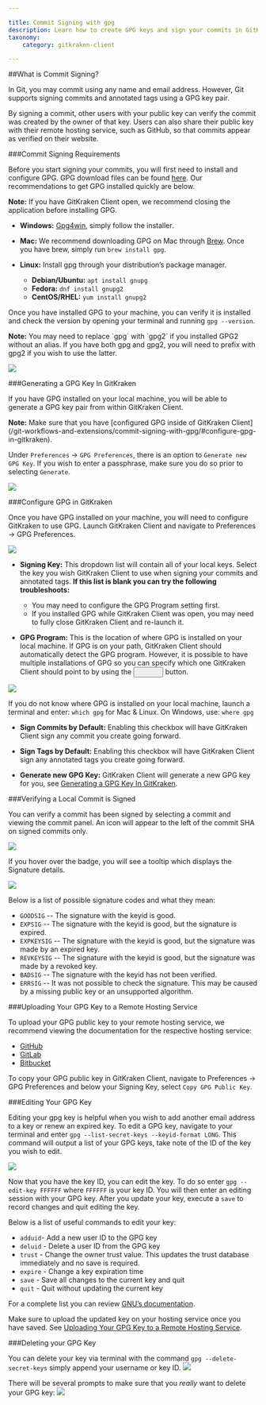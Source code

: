 ```yaml
---

title: Commit Signing with gpg
description: Learn how to create GPG keys and sign your commits in GitKraken Client
taxonomy:
    category: gitkraken-client

---
```


##What is Commit Signing?

In Git, you may commit using any name and email address. However, Git supports signing commits and annotated tags using a GPG key pair.

By signing a commit, other users with your public key can verify the commit was created by the owner of that key. Users can also share their public key with their remote hosting service, such as GitHub, so that commits appear as verified on their website.

###Commit Signing Requirements

Before you start signing your commits, you will first need to install and configure GPG. GPG download files can be found [here](https://www.gnupg.org/download/index.html). Our recommendations to get GPG installed quickly are below.

<div class='callout callout--warning'>
    <p><strong>Note:</strong> If you have GitKraken Client open, we recommend closing the application before installing GPG. </p>
</div>


+ **Windows:** [Gpg4win](https://gpg4win.org/download.html), simply follow the installer.

+ **Mac:** We recommend downloading GPG on Mac through [Brew](https://brew.sh/). Once you have brew, simply run `brew install gpg`.

+ **Linux:**  Install gpg through your distribution’s package manager.

	+ **Debian/Ubuntu:** `apt install gnupg`
	+ **Fedora:** `dnf install gnupg2`
	+ **CentOS/RHEL:** `yum install gnupg2`

Once you have installed GPG to your machine, you can verify it is installed and check the version by opening your terminal and running `gpg --version`.

<div class='callout callout--success'>
    <p><strong>Note:</strong> You may need to replace `gpg` with `gpg2` if you installed GPG2 without an alias. If you have both gpg and gpg2, you will need to prefix with gpg2 if you wish to use the latter. </p>
</div>

<img src="/wp-content/uploads/gpg-verify.png" srcset="/wp-content/uploads/gpg-verify@2x.png 2x" class="img-bordered img-responsive center">


###Generating a GPG Key In GitKraken

If you have GPG installed on your local machine, you will be able to generate a GPG key pair from within GitKraken Client.
<div class='callout callout--success'>
    <p><strong>Note:</strong> Make sure that you have [configured GPG inside of GitKraken Client](/git-workflows-and-extensions/commit-signing-with-gpg/#configure-gpg-in-gitkraken).</p>
</div>

Under `Preferences` → `GPG Preferences`, there is an option to `Generate new GPG Key`. If you wish to enter a passphrase, make sure you do so prior to selecting `Generate`.

<img src="/wp-content/uploads/generate-new-gpg-key.png" srcset="/wp-content/uploads/generate-new-gpg-key@2x.png 2x" class="img-bordered img-responsive center">

###Configure GPG in GitKraken

Once you have GPG installed on your machine, you will need to configure GitKraken to use GPG. Launch GitKraken Client and navigate to Preferences → GPG Preferences.

<img src="/wp-content/uploads/gpg-preferences.png" srcset="/wp-content/uploads/gpg-preferences@2x.png 2x" class="img-bordered img-responsive center">

+ **Signing Key:** This dropdown list will contain all of your local keys. Select the key you wish GitKraken Client to use when signing your commits and annotated tags. **If this list is blank you can try the following troubleshoots:**
    * You may need to configure the GPG Program setting first.
    + If you installed GPG while GitKraken Client was open, you may need to fully close GitKraken Client and re-launch it.

+ **GPG Program:** This is the location of where GPG is installed on your local machine. If GPG is on your path, GitKraken Client should automatically detect the GPG program. However, it is possible to have multiple installations of GPG so you can specify which one GitKraken Client should point to by using the <button class='button button--primary button--ui button--nolink'><span style='color:#E9EEFF;'>Browse</span></button> button.

<img src="/wp-content/uploads/gpg-browse-button.png" srcset="/wp-content/uploads/gpg-browse-button.png 2x" class="img-bordered img-responsive center">

 If you do not know where GPG is installed on your local machine, launch a terminal and enter: `which gpg` for Mac & Linux. On Windows, use: `where gpg`

+ **Sign Commits by Default:** Enabling this checkbox will have GitKraken Client sign any commit you create going forward.

+ **Sign Tags by Default:** Enabling this checkbox will have GitKraken Client sign any annotated tags you create going forward.

+ **Generate new GPG Key:** GitKraken Client will generate a new GPG key for you, see [Generating a GPG Key In GitKraken](/git-workflows-and-extensions/commit-signing-with-gpg/#generating-a-gpg-key-in-gitkraken).

###Verifying a Local Commit is Signed

You can verify a commit has been signed by selecting a commit and viewing the commit panel. An icon will appear to the left of the commit SHA on signed commits only.

<img src="/wp-content/uploads/verified-commit.png" srcset="/wp-content/uploads/verified-commit@2x.png 2x" class="img-bordered img-responsive center">

If you hover over the badge, you will see a tooltip which displays the Signature details.

<img src="/wp-content/uploads/gpg-signature-details.png" srcset="/wp-content/uploads/gpg-signature-details@2x.png 2x" class="img-bordered img-responsive center">

Below is a list of possible signature codes and what they mean:

+ `GOODSIG` -- The signature with the keyid is good.
+ `EXPSIG` -- The signature with the keyid is good, but the signature is expired.
+ `EXPKEYSIG` -- The signature with the keyid is good, but the signature was made by an expired key.
+ `REVKEYSIG` -- The signature with the keyid is good, but the signature was made by a revoked key.
+ `BADSIG` -- The signature with the keyid has not been verified.
+ `ERRSIG` -- It was not possible to check the signature. This may be caused by a missing public key or an unsupported algorithm.


###Uploading Your GPG Key to a Remote Hosting Service

To upload your GPG public key to your remote hosting service, we recommend viewing the documentation for the respective hosting service:

* <em class='context-menu'><i class="fab fa-github"></i></em> [GitHub](https://help.github.com/articles/adding-a-new-gpg-key-to-your-github-account/)
* <em class='context-menu'><i class="fab fa-gitlab" aria-hidden="true"></i></em> [GitLab](https://docs.gitlab.com/ee/user/project/repository/gpg_signed_commits/#adding-a-gpg-key-to-your-account)
* <em class='context-menu'><i class="fab fa-bitbucket" aria-hidden="true"></i></em> [Bitbucket](https://confluence.atlassian.com/bitbucketserver/using-gpg-keys-913477014.html#UsingGPGkeys-AddaGPGkeytoBitbucketServer)

To copy your GPG public key in GitKraken Client, navigate to Preferences → GPG Preferences and below your Signing Key, select `Copy GPG Public Key`.

###Editing Your GPG Key

Editing your gpg key is helpful when you wish to add another email address to a key or renew an expired key. To edit a GPG key, navigate to your terminal and enter `gpg --list-secret-keys --keyid-format LONG`. This command will output a list of your GPG keys, take note of the ID of the key you wish to edit.

<img src="/wp-content/uploads/list-secret-keys.png"  class="img-bordered img-responsive center">

Now that you have the key ID, you can edit the key. To do so enter `gpg --edit-key FFFFFF` where `FFFFFF` is your key ID. You will then enter an editing session with your GPG key. After you update your key, execute a `save` to record changes and quit editing the key.

Below is a list of useful commands to edit your key:

+ `adduid`- Add a new user ID to the GPG key
+ `deluid` - Delete a user ID from the GPG key
+ `trust` - Change the owner trust value. This updates the trust database immediately and no save is required.
+ `expire` - Change a key expiration time
+ `save` - Save all changes to the current key and quit
+ `quit` - Quit without updating the current key

For a complete list you can review [GNU’s documentation](https://www.gnupg.org/gph/en/manual/r899.html).

Make sure to upload the updated key on your hosting service once you have saved. See [Uploading Your GPG Key to a Remote Hosting Service](/git-workflows-and-extensions/commit-signing-with-gpg/#uploading-your-gpg-key-to-a-remote-hosting-service).

###Deleting your GPG Key

You can delete your key via terminal with the command `gpg --delete-secret-keys` simply append your username or key ID.
<img src="/wp-content/uploads/delete-key.png" class="img-bordered img-responsive center">

There will be several prompts to make sure that you *really* want to delete your GPG key:
<img src="/wp-content/uploads/delete-key-for-sure.png"  class="img-bordered img-responsive center">

